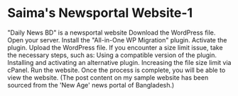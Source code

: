 # Saima's Newsportal Website-1
 "Daily News BD" is a newsportal website
Download the WordPress file.
Open your server.
Install the "All-in-One WP Migration" plugin.
Activate the plugin.
Upload the WordPress file.
If you encounter a size limit issue, take the necessary steps, such as:
Using a compatible version of the plugin.
Installing and activating an alternative plugin.
Increasing the file size limit via cPanel.
Run the website.
Once the process is complete, you will be able to view the website.
(The post content on my sample website has been sourced from the 'New Age' news portal of Bangladesh.)
